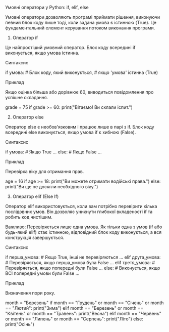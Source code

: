 Умовні оператори у Python: if, elif, else

Умовні оператори дозволяють програмі приймати рішення, виконуючи певний блок коду лише тоді, коли задана умова є істинною (True). Це фундаментальний елемент керування потоком виконання програми.

1. Оператор if

Це найпростіший умовний оператор. Блок коду всередині if виконується, якщо умова істинна.

Синтаксис

if умова:
    # Блок коду, який виконується,
    # якщо 'умова' істинна (True)


Приклад

Якщо оцінка більша або дорівнює 60, виводиться повідомлення про успішне складання.

grade = 75
if grade >= 60:
    print("Вітаємо! Ви склали іспит.")


2. Оператор else

Оператор else є необов'язковим і працює лише в парі з if. Блок коду всередині else виконується, якщо умова if є хибною (False).

Синтаксис

if умова:
    # Якщо True
    ...
else:
    # Якщо False
    ...


Приклад

Перевірка віку для отримання прав.

age = 16
if age >= 18:
    print("Ви можете отримати водійські права.")
else:
    print("Ви ще не досягли необхідного віку.")


3. Оператор elif (Else If)

Оператор elif використовується, коли вам потрібно перевірити кілька послідовних умов. Він дозволяє уникнути глибокої вкладеності if та робить код чистішим.

Важливо: Перевіряється лише одна умова. Як тільки одна з умов (if або будь-який elif) стає істинною, відповідний блок коду виконується, а вся конструкція завершується.

Синтаксис

if перша_умова:
    # Якщо True, інші не перевіряються
    ...
elif друга_умова:
    # Перевіряється, якщо перша_умова була False
    ...
elif третя_умова:
    # Перевіряється, якщо попередні були False
    ...
else:
    # Виконується, якщо ВСІ попередні умови були False
    ...


Приклад

Визначення пори року.

month = "Березень"
if month == "Грудень" or month == "Січень" or month == "Лютий":
    print("Зима")
elif month == "Березень" or month == "Квітень" or month == "Травень":
    print("Весна")
elif month == "Червень" or month == "Липень" or month == "Серпень":
    print("Літо")
else:
    print("Осінь")
